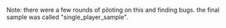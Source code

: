 Note: there were a few rounds of piloting on this and finding bugs. the final sample was called "single_player_sample".